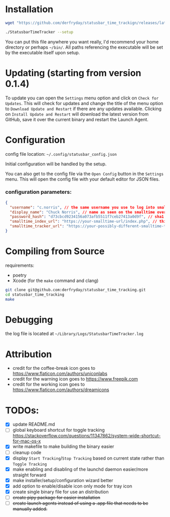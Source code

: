 # Installation
```bash
wget "https://github.com/derfryday/statusbar_time_trackign/releases/latest/download/StatusbarTimeTracker"

./StatusbarTimeTracker --setup
```
You can put this file anywhere you want really, I'd recommend your home directory or perhaps `~/bin/`. All paths referencing the executable will be set by the executable itself upon setup.

# Updating (starting from version 0.1.4)
To update you can open the `Settings` menu option and click on `Check for Updates`. This will check for updates and change the title of the menu option to `Download Update and Restart` if there are any updates available.
Clicking on `Install Update and Restart` will download the latest version from GitHub, save it over the current binary and restart the Launch Agent.


# Configuration
config file location: `~/.config/statusbar_config.json`

Initial configuration will be handled by the setup.

You can also get to the config file via the `Open Config` button in the `Settings` menu. This will open the config file with your default editor for JSON files.

### configuration parameters:

```json
{
  "username": "c.norris", // the same username you use to log into smalltime
  "display_name": "Chuck Norris", // name as seen on the smalltime overview page
  "password_hash": "d73cbcd9234156a073afb5511f7ceb27413a0d9f", // sha1 checksum of your password
  "smalltime_index_url": "https://your-smalltime-url/index.php", // this is the URL at which you can find the index.php
  "smalltime_tracker_url": "https://your-possibly-different-smalltime-tracker-url/track_time.php" // this is the URL at which you can find the track_time.php which may be under a different URL in case you have everything apart from the tracking locked behind a VPN
}
```

# Compiling from Source
requirements:
- poetry
- Xcode (for the `make` command and clang)

```bash
git clone git@github.com:derfryday/statusbar_time_tracking.git
cd statusbar_time_tracking
make
```

# Debugging
the log file is located at `~/Library/Logs/StatusbarTimeTracker.log`

# Attribution
- credit for the coffee-break icon goes to https://www.flaticon.com/authors/uniconlabs
- credit for the warning icon goes to https://www.freepik.com
- credit for the working icon goes to https://www.flaticon.com/authors/dreamicons

# TODOs:
- [X] update README.md
- [ ] global keyboard shortcut for toggle tracking https://stackoverflow.com/questions/11347862/system-wide-shortcut-for-mac-os-x
- [X] write makefile to make building the binary easier
- [ ] cleanup code
- [X] display `Start Tracking`/`Stop Tracking` based on current state rather than `Toggle Tracking`
- [X] make enabling and disabling of the launchd daemon easier/more straight forward
- [X] make installer/setup/configuration wizard better
- [X] add option to enable/disable icon only mode for tray icon
- [X] create single binary file for use an distribution
- [ ] ~~create pipy package for easier installation~~
- [ ] ~~create launch agents instead of using a .app file that needs to be manually added.~~

